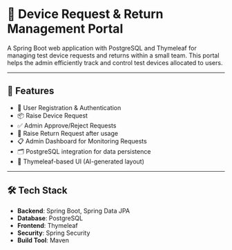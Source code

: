 # 📱 Device Request & Return Management Portal

A Spring Boot web application with PostgreSQL and Thymeleaf for managing test device requests and returns within a small team. This portal helps the admin efficiently track and control test devices allocated to users.

---

## 🚀 Features

- 👤 User Registration & Authentication
- 📦 Raise Device Request
- ✅ Admin Approve/Reject Requests
- 🔁 Raise Return Request after usage
- 📋 Admin Dashboard for Monitoring Requests
- 🗂 PostgreSQL integration for data persistence
- 🎨 Thymeleaf-based UI (AI-generated layout)

---

## 🛠 Tech Stack

- **Backend**: Spring Boot, Spring Data JPA
- **Database**: PostgreSQL
- **Frontend**: Thymeleaf
- **Security**: Spring Security
- **Build Tool**: Maven

